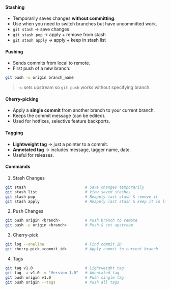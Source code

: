 #### Stashing
- Temporarily saves changes **without committing**.
- Use when you need to switch branches but have uncommitted work.
- `git stash` → save changes
- `git stash pop` → apply + remove from stash
- `git stash apply` → apply + keep in stash list
#### Pushing
- Sends commits from local to remote.
- First push of a new branch:
```bash
git push -u origin branch_name
```
> `-u` sets upstream so `git push` works without specifying branch.
#### Cherry-picking

- Apply a **single commit** from another branch to your current branch.
- Keeps the commit message (can be edited).
- Used for hotfixes, selective feature backports.
#### Tagging
- **Lightweight tag** → just a pointer to a commit.
- **Annotated tag** → includes message, tagger name, date.
- Useful for releases.
#### Commands
1. Stash Changes
```bash
git stash                          # Save changes temporarily
git stash list                     # View saved stashes
git stash pop                      # Reapply last stash & remove it
git stash apply                    # Reapply last stash & keep it in list
```
2. Push Changes
```bash
git push origin <branch>           # Push branch to remote
git push -u origin <branch>        # Push & set upstream
```
3. Cherry-pick
```bash
git log --oneline                  # Find commit ID
git cherry-pick <commit_id>        # Apply commit to current branch
```
4. Tags
```bash
git tag v1.0                       # Lightweight tag
git tag -a v1.0 -m "Version 1.0"   # Annotated tag
git push origin v1.0               # Push single tag
git push origin --tags             # Push all tags
```